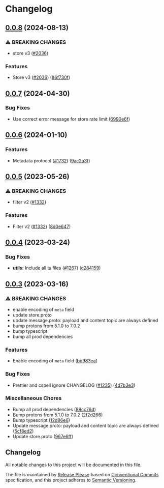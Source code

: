 # Changelog

## [0.0.8](https://github.com/waku-org/js-waku/compare/proto-v0.0.7...proto-v0.0.8) (2024-08-13)


### ⚠ BREAKING CHANGES

* store v3 ([#2036](https://github.com/waku-org/js-waku/issues/2036))

### Features

* Store v3 ([#2036](https://github.com/waku-org/js-waku/issues/2036)) ([86f730f](https://github.com/waku-org/js-waku/commit/86f730f9587e3688b79c8e846e5c005bb4d5fae4))

## [0.0.7](https://github.com/waku-org/js-waku/compare/proto-v0.0.6...proto-v0.0.7) (2024-04-30)


### Bug Fixes

* Use correct error message for store rate limit ([6990e6f](https://github.com/waku-org/js-waku/commit/6990e6f4e04d57ac06ef370c8c3642a17911cdf3))

## [0.0.6](https://github.com/waku-org/js-waku/compare/proto-v0.0.5...proto-v0.0.6) (2024-01-10)


### Features

* Metadata protocol ([#1732](https://github.com/waku-org/js-waku/issues/1732)) ([9ac2a3f](https://github.com/waku-org/js-waku/commit/9ac2a3f36352523b79fcd8f8a94bd6e0e109fc30))

## [0.0.5](https://github.com/waku-org/js-waku/compare/proto-v0.0.4...proto-v0.0.5) (2023-05-26)


### ⚠ BREAKING CHANGES

* filter v2 ([#1332](https://github.com/waku-org/js-waku/issues/1332))

### Features

* Filter v2 ([#1332](https://github.com/waku-org/js-waku/issues/1332)) ([8d0e647](https://github.com/waku-org/js-waku/commit/8d0e64796695fbafad0a033552eb4412bdff3d78))

## [0.0.4](https://github.com/waku-org/js-waku/compare/proto-v0.0.3...proto-v0.0.4) (2023-03-24)


### Bug Fixes

* **utils:** Include all ts files ([#1267](https://github.com/waku-org/js-waku/issues/1267)) ([c284159](https://github.com/waku-org/js-waku/commit/c284159ac8eab5bed2313fa5bc7fbea0e83d390f))

## [0.0.3](https://github.com/waku-org/js-waku/compare/proto-v0.0.2...proto-v0.0.3) (2023-03-16)


### ⚠ BREAKING CHANGES

* enable encoding of `meta` field
* update store.proto
* update message.proto: payload and content topic are always defined
* bump protons from 5.1.0 to 7.0.2
* bump typescript
* bump all prod dependencies

### Features

* Enable encoding of `meta` field ([bd983ea](https://github.com/waku-org/js-waku/commit/bd983ea48ee73fda5a7137d5ef681965aeabb4a5))


### Bug Fixes

* Prettier and cspell ignore CHANGELOG ([#1235](https://github.com/waku-org/js-waku/issues/1235)) ([4d7b3e3](https://github.com/waku-org/js-waku/commit/4d7b3e39e6761afaf5d05a13cc4b3c23e15f9bd5))


### Miscellaneous Chores

* Bump all prod dependencies ([88cc76d](https://github.com/waku-org/js-waku/commit/88cc76d2b811e1fa4460207f38704ecfe18fb260))
* Bump protons from 5.1.0 to 7.0.2 ([2f2d266](https://github.com/waku-org/js-waku/commit/2f2d266e8180cd1e7b89a7e261a33f87acce6ed2))
* Bump typescript ([12d86e6](https://github.com/waku-org/js-waku/commit/12d86e6abcc68e27c39ca86b4f0dc2b68cdd6000))
* Update message.proto: payload and content topic are always defined ([5cf8ed2](https://github.com/waku-org/js-waku/commit/5cf8ed2030c9efbc4c4b66aa801827482c1e4249))
* Update store.proto ([967e6ff](https://github.com/waku-org/js-waku/commit/967e6ffc7ec6f780094e29599c47b723fa222dcc))

## Changelog

All notable changes to this project will be documented in this file.

The file is maintained by [Release Please](https://github.com/googleapis/release-please) based on [Conventional Commits](https://www.conventionalcommits.org) specification,
and this project adheres to [Semantic Versioning](https://semver.org/spec/v2.0.0.html).
